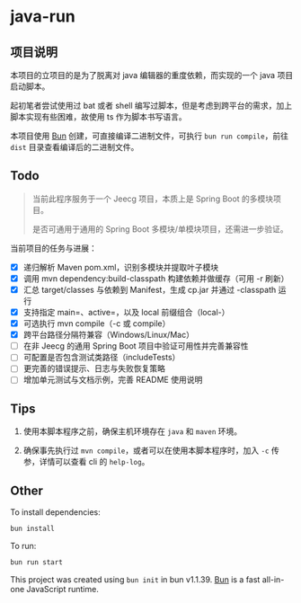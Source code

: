 # java-run

## 项目说明

本项目的立项目的是为了脱离对 java 编辑器的重度依赖，而实现的一个 java 项目启动脚本。

起初笔者尝试使用过 bat 或者 shell 编写过脚本，但是考虑到跨平台的需求，加上脚本实现有些困难，故使用 ts 作为脚本书写语言。

本项目使用 [Bun](https://bun.sh) 创建，可直接编译二进制文件，可执行 `bun run compile`，前往 `dist` 目录查看编译后的二进制文件。

## Todo

> 当前此程序服务于一个 Jeecg 项目，本质上是 Spring Boot 的多模块项目。
>
> 是否可通用于通用的 Spring Boot 多模块/单模块项目，还需进一步验证。
>
当前项目的任务与进展：

- [x] 递归解析 Maven pom.xml，识别多模块并提取叶子模块
- [x] 调用 mvn dependency:build-classpath 构建依赖并做缓存（可用 -r 刷新）
- [x] 汇总 target/classes 与依赖到 Manifest，生成 cp.jar 并通过 -classpath 运行
- [x] 支持指定 main=<class>、active=<profile>，以及 local 前缀组合（local-<profile>）
- [x] 可选执行 mvn compile（-c 或 compile）
- [x] 跨平台路径分隔符兼容（Windows/Linux/Mac）
- [ ] 在非 Jeecg 的通用 Spring Boot 项目中验证可用性并完善兼容性
- [ ] 可配置是否包含测试类路径（includeTests）
- [ ] 更完善的错误提示、日志与失败恢复策略
- [ ] 增加单元测试与文档示例，完善 README 使用说明

## Tips

1. 使用本脚本程序之前，确保主机环境存在 `java` 和 `maven` 环境。

2. 确保事先执行过 `mvn compile`，或者可以在使用本脚本程序时，加入 `-c` 传参，详情可以查看 cli 的 `help-log`。

## Other

To install dependencies:

```bash
bun install
```

To run:

```bash
bun run start
```

This project was created using `bun init` in bun v1.1.39. [Bun](https://bun.sh) is a fast all-in-one JavaScript runtime.
